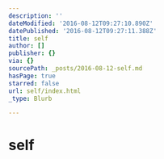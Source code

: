 ```yaml
---
description: ''
dateModified: '2016-08-12T09:27:10.890Z'
datePublished: '2016-08-12T09:27:11.388Z'
title: self
author: []
publisher: {}
via: {}
sourcePath: _posts/2016-08-12-self.md
hasPage: true
starred: false
url: self/index.html
_type: Blurb

---
```

# self